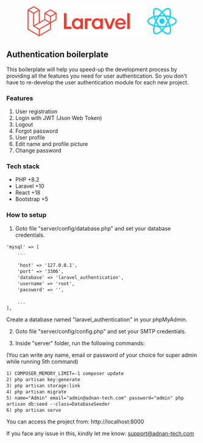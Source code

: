 <p align="center"><img src="public/img/laravel-react.png" width="400" alt="Laravel and React" /></p>

## Authentication boilerplate

<p>This boilerplate will help you speed-up the development process by providing all the features you need for user authentication. So you don't have to re-develop the user authentication module for each new project.</p>

### Features

1. User registration
2. Login with JWT (Json Web Token)
3. Logout
4. Forgot password
5. User profile
6. Edit name and profile picture
7. Change password

### Tech stack

- PHP +8.2
- Laravel +10
- React +18
- Bootstrap +5

### How to setup

1. Goto file "server/config/database.php" and set your database credentials.

```
'mysql' => [
    ...

    'host' => '127.0.0.1',
    'port' => '3306',
    'database' => 'laravel_authentication',
    'username' => 'root',
    'password' => '',

    ...
],
```

Create a database named "laravel_authentication" in your phpMyAdmin.

2. Goto file "server/config/config.php" and set your SMTP credentials.

3. Inside "server" folder, run the following commands:

(You can write any name, email or password of your choice for super admin while running 5th command)

```
1) COMPOSER_MEMORY_LIMIT=-1 composer update
2) php artisan key:generate
3) php artisan storage:link
4) php artisan migrate
5) name="Admin" email="admin@adnan-tech.com" password="admin" php artisan db:seed --class=DatabaseSeeder
6) php artisan serve
```

You can access the project from:
http://localhost:8000

If you face any issue in this, kindly let me know: support@adnan-tech.com